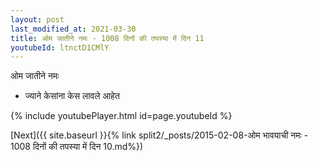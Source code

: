 ```yaml
---
layout: post
last_modified_at: 2021-03-30
title: ओम जातीने नमः - 1008 दिनों की तपस्या में दिन 11
youtubeId: ltnctD1CMlY
---
```

 
 
 ओम जातीने नमः  
 
 -  ज्याने केसांना केस लावले आहेत 
 
  
 
  
 
 
 
 
 
 


{% include youtubePlayer.html id=page.youtubeId %}
 
[Next]({{ site.baseurl }}{% link  split2/_posts/2015-02-08-ओम भावयाची नमः - 1008 दिनों की तपस्या में दिन 10.md%})
 
